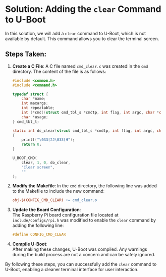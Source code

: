 # Solution: Adding the `clear` Command to U-Boot

In this solution, we will add a `clear` command to U-Boot, which is not available by default. This command allows you to clear the terminal screen.

## Steps Taken:

1. **Create a C File**: 
   A C file named `cmd_clear.c` was created in the `cmd` directory. The content of the file is as follows:

   ```c
   #include <common.h>
   #include <command.h>

   typedef struct {
       char *name;
       int maxargs;
       int repeatable;
       int (*cmd)(struct cmd_tbl_s *cmdtp, int flag, int argc, char *const argv[]);
       char *usage;
   } cmd_tbl_t;

   static int do_clear(struct cmd_tbl_s *cmdtp, int flag, int argc, char *const argv[])
   {
       printf("\033[2J\033[H"); 
       return 0;
   }

   U_BOOT_CMD(
       clear, 1, 0, do_clear,
       "Clear screen",
       ""
   );
   ```

2. **Modify the Makefile**: 
   In the `cmd` directory, the following line was added to the Makefile to include the new command:

   ``` makefile
   obj-$(CONFIG_CMD_CLEAR) += cmd_clear.o
   ```

3. **Update the Board Configuration**:  
   The Raspberry Pi board configuration file located at `include/configs/rpi.h` was modified to enable the `clear` command by adding the following line:

   ```c
   #define CONFIG_CMD_CLEAR
    ```


4. **Compile U-Boot**:  
   After making these changes, U-Boot was compiled. Any warnings during the build process are not a concern and can be safely ignored.

By following these steps, you can successfully add the `clear` command to U-Boot, enabling a cleaner terminal interface for user interaction.


